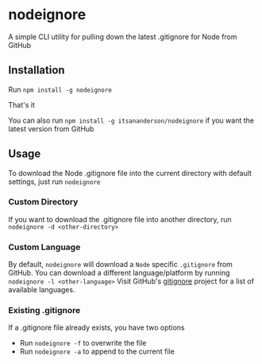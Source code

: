 nodeignore
==========

A simple CLI utility for pulling down the latest .gitignore for Node from GitHub

Installation
------------

Run `npm install -g nodeignore`

That's it

You can also run `npm install -g itsananderson/nodeignore` if you want the latest version from GitHub

Usage
-----

To download the Node .gitignore file into the current directory with default settings, just run `nodeignore`

### Custom Directory

If you want to download the .gitignore file into another directory, run `nodeignore -d <other-directory>`

### Custom Language

By default, `nodeignore` will download a `Node` specific `.gitignore` from GitHub.
You can download a different language/platform by running `nodeignore -l <other-language>`
Visit GitHub's [gitignore](https://github.com/github/gitignore/) project for a list of available languages.

### Existing .gitignore

If a .gitignore file already exists, you have two options

* Run `nodeignore -f` to overwrite the file
* Run `nodeignore -a` to append to the current file
